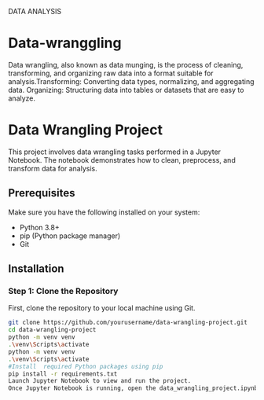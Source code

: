DATA ANALYSIS
# Data-wranggling
Data wrangling, also known as data munging, is the process of cleaning, transforming, and organizing raw data into a format suitable for analysis.Transforming: Converting data types, normalizing, and aggregating data. Organizing: Structuring data into tables or datasets that are easy to analyze.
# Data Wrangling Project

This project involves data wrangling tasks performed in a Jupyter Notebook. The notebook demonstrates how to clean, preprocess, and transform data for analysis.

## Prerequisites

Make sure you have the following installed on your system:
- Python 3.8+
- pip (Python package manager)
- Git

## Installation

### Step 1: Clone the Repository

First, clone the repository to your local machine using Git.

```bash
git clone https://github.com/yourusername/data-wrangling-project.git
cd data-wrangling-project
python -m venv venv
.\venv\Scripts\activate
python -m venv venv
.\venv\Scripts\activate
#Install  required Python packages using pip
pip install -r requirements.txt
Launch Jupyter Notebook to view and run the project.
Once Jupyter Notebook is running, open the data_wrangling_project.ipynb file and run the cells to see the data wrangling steps in action.
